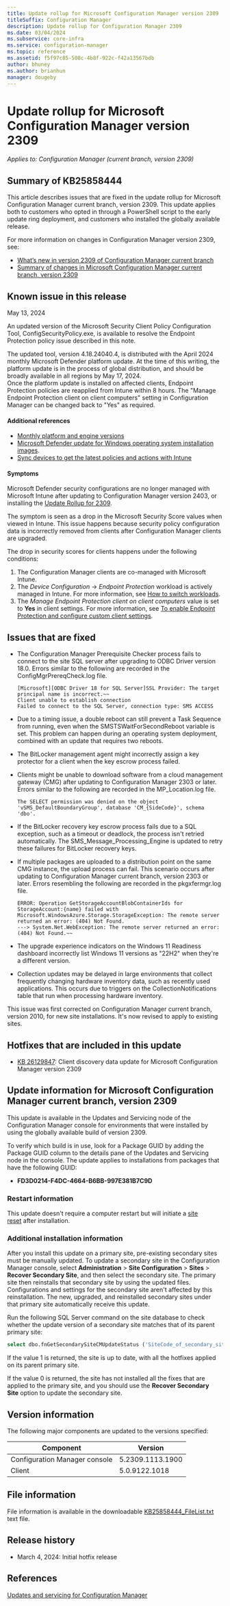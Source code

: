 ```yaml
---
title: Update rollup for Microsoft Configuration Manager version 2309
titleSuffix: Configuration Manager
description: Update rollup for Configuration Manager 2309
ms.date: 03/04/2024
ms.subservice: core-infra
ms.service: configuration-manager
ms.topic: reference
ms.assetid: f5f97c85-508c-4b8f-922c-f42a13567bdb
author: bhuney
ms.author: brianhun
manager: dougeby
---
```


# Update rollup for Microsoft Configuration Manager version 2309

*Applies to: Configuration Manager (current branch, version 2309)*

## Summary of KB25858444
This article describes issues that are fixed in the update rollup for Microsoft Configuration Manager current branch, version 2309. This update applies both to customers who opted in through a PowerShell script to the early update ring deployment, and customers who installed the globally available release.

For more information on changes in Configuration Manager version 2309, see:

- [What’s new in version 2309 of Configuration Manager current branch](../../core/plan-design/changes/whats-new-in-version-2309.md)
- [Summary of changes in Microsoft Configuration Manager current branch, version 2309](../../hotfix/2309/24341484.md)

## Known issue in this release
May 13, 2024
<!-- 27951696 -->

An updated version of the Microsoft Security Client Policy Configuration Tool, ConfigSecurityPolicy.exe, is available to resolve the Endpoint Protection policy issue described in this note.

The updated tool, version 4.18.24040.4, is distributed with the April 2024 monthly Microsoft Defender platform update. At the time of this writing, the platform update is in the process of global distribution, and should be broadly available in all regions by May 17, 2024.   
Once the platform update is installed on affected clients, Endpoint Protection policies are reapplied from Intune within 8 hours. The "Manage Endpoint Protection client on client computers" setting in Configuration Manager can be changed back to "Yes" as required.
#### Additional references

- [Monthly platform and engine versions](/defender-endpoint/microsoft-defender-antivirus-updates#monthly-platform-and-engine-versions)
- [Microsoft Defender update for Windows operating system installation images](https://support.microsoft.com/topic/microsoft-defender-update-for-windows-operating-system-installation-images-1c89630b-61ff-00a1-04e2-2d1f3865450d).
- [Sync devices to get the latest policies and actions with Intune](/mem/intune/remote-actions/device-sync#sync-a-device)

#### Symptoms
Microsoft Defender security configurations are no longer managed with Microsoft Intune after updating to Configuration Manager version 2403, or installing the [Update Rollup for 2309](../../hotfix/2309/25858444.md). 

The symptom is seen as a drop in the Microsoft Security Score values when viewed in Intune. This issue happens because security policy configuration data is incorrectly removed from clients after Configuration Manager clients are upgraded. 

The drop in security scores for clients happens under the following conditions:
1. The Configuration Manager clients are co-managed with Microsoft Intune.
2. The *Device Configuration* -> *Endpoint Protection* workload is actively managed in Intune. For more information, see [How to switch workloads](../../comanage/how-to-switch-workloads.md).
3. The *Manage Endpoint Protection client on client computers* value is set to **Yes** in client settings. For more information, see [To enable Endpoint Protection and configure custom client settings](../../protect/deploy-use/endpoint-protection-configure-client.md#to-enable-endpoint-protection-and-configure-custom-client-settings).
<!--
Customers that have a potentially affected environment should wait to deploy version 2403 or the 2309 Update Rollup until a fix is available. 
See the details below if the environment is already updated, but the new clients aren't yet installed.
  - If enabled, disable the hierarchy setting to *Upgrade all clients in the pre-production collection automatically using the pre-production client*. For more information, see [Configuration automatic client upgrades to use a pre-production collection](../../core/clients/manage/upgrade/test-client-upgrades.md#configure-automatic-client-upgrades-to-use-a-pre-production-collection).
  -  Avoid using the *Promote Pre-production Client* action. For more information, see [Promote a new client to production](../../core/clients/manage/upgrade/test-client-upgrades.md#promote-a-new-client-to-production). 

If clients are already updated, set the *Manage Endpoint Protection client on client computers* value to **No** in client settings. This can be done only for collections with co-managed clients. Microsoft Intune policy will reapply, and the clients will again be managed as expected.

This note will be updated when additional information is available.
-->

## Issues that are fixed

<!-- 26282398 -->
- The Configuration Manager Prerequisite Checker process fails to connect to the site SQL server after upgrading to ODBC Driver version 18.0. Errors similar to the following are recorded in the ConfigMgrPrereqCheck.log file.

  ```console
  [Microsoft][ODBC Driver 18 for SQL Server]SSL Provider: The target principal name is incorrect.~~
  Client unable to establish connection
  Failed to connect to the SQL Server, connection type: SMS ACCESS
  ```

<!-- 26442806 -->
- Due to a timing issue, a double reboot can still prevent a Task Sequence from running, even when the SMSTSWaitForSecondReboot variable is set. This problem can happen during an operating system deployment, combined with an update that requires two reboots.

<!-- 26419721 -->
- The BitLocker management agent might incorrectly assign a key protector for a client when the key escrow process failed. 

<!-- 26150205 -->
- Clients might be unable to download software from a cloud management gateway (CMG) after updating to Configuration Manager 2303 or later. Errors similar to the following are recorded in the MP_Location.log file.

  ```console
  The SELECT permission was denied on the object 'vSMS_DefaultBoundaryGroup', database 'CM_{SideCode}', schema 'dbo'.
  ```

<!-- 26274868 -->
- If the BitLocker recovery key escrow process fails due to a SQL exception, such as a timeout or deadlock, the process isn't retried automatically. The SMS_Message_Processing_Engine is updated to retry these failures for BitLocker recovery keys.

<!-- 25961029 -->
- If multiple packages are uploaded to a distribution point on the same CMG instance, the upload process can fail. This scenario occurs after updating to Configuration Manager current branch, version 2303 or later.
Errors resembling the following are recorded in the pkgxfermgr.log file.

  ```console
  ERROR: Operation GetStorageAccountBlobContainerIds for StorageAccount:{name} failed with Microsoft.WindowsAzure.Storage.StorageException: The remote server returned an error: (404) Not Found.
  ---> System.Net.WebException: The remote server returned an error: (404) Not Found.~~
  ```

<!-- 26357341 -->
- The upgrade experience indicators on the Windows 11 Readiness dashboard incorrectly list Windows 11 versions as "22H2" when they're a different version.

<!-- 26322254 --> 
- Collection updates may be delayed in large environments that collect frequently changing hardware inventory data, such as recently used applications. This occurs due to triggers on the CollectionNotifications table that run when processing hardware inventory.

This issue was first corrected on Configuration Manager current branch, version 2010, for new site installations. It's now revised to apply to existing sites.

## Hotfixes that are included in this update

- [KB 26129847](../../hotfix/2309/26129847.md): Client discovery data update for Microsoft Configuration Manager version 2309

## Update information for Microsoft Configuration Manager current branch, version 2309

This update is available in the Updates and Servicing node of the Configuration Manager console for environments that were installed by using the globally available build of version 2309.

<!-- Members of the Configuration Manager Technology Adoption Program (TAP) must first apply the private TAP rollup before this update is displayed. -->

To verify which build is in use, look for a Package GUID by adding the Package GUID column to the details pane of the Updates and Servicing node in the console. The update applies to installations from packages that have the following GUID:

- **FD3D0214-F4DC-4664-B6BB-997E381B7C9D**

### Restart information

This update doesn't require a computer restart but will initiate a [site reset](../../core/servers/manage/modify-your-infrastructure.md#bkmk_reset) after installation.

### Additional installation information

After you install this update on a primary site, pre-existing secondary sites must be manually updated. To update a secondary site in the Configuration Manager console, select **Administration** > **Site Configuration** > **Sites** >  **Recover Secondary Site**, and then select the secondary site. The primary site then reinstalls that secondary site by using the updated files. Configurations and settings for the secondary site aren't affected by this reinstallation. The new, upgraded, and reinstalled secondary sites under that primary site automatically receive this update.

Run the following SQL Server command on the site database to check whether the update version of a secondary site matches that of its parent primary site:

```sql
select dbo.fnGetSecondarySiteCMUpdateStatus ('SiteCode_of_secondary_site')
```

If the value 1 is returned, the site is up to date, with all the hotfixes applied on its parent primary site.

If the value 0 is returned, the site has not installed all the fixes that are applied to the primary site, and you should use the **Recover Secondary Site** option to update the secondary site.

## Version information

The following major components are updated to the versions specified:

| Component | Version |
|---|---|
| Configuration Manager console | 5.2309.1113.1900 |
| Client | 5.0.9122.1018 |


## File information

File information is available in the downloadable [KB25858444_FileList.txt](https://aka.ms/KB25858444_FileList) text file.

## Release history

- March 4, 2024: Initial hotfix release

## References

[Updates and servicing for Configuration Manager](../../core/servers/manage/updates.md)
